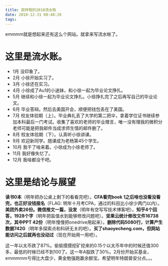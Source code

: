 ```yaml
---
title: 邵烨程的2018流水账
date: 2018-12-31 00:48:26
tags:
---
```

emmmm就是想起来还有这么个网站。就拿来写流水帐了。

# 这里是流水账。

- 1月 没印象了。
- 2月 小徐开始实习了。
- 3月 小徐还在实习。
- 4月 小徐成了Au1的小迷妹，和小徐一起为毕业论文挣扎。
- 5月 继续和小徐一起为毕业论文挣扎。小徐挣扎完了之后再写自己的毕业论文。
- 6月 毕业答辩。然后去美国开会，顺便把钱包丢在了美国。
- 7月 校友体验期（上）。毕业典礼丢了大学的第二把伞，拿着学位证书继续参加本科最后一门考试。收集了喜欢的老师的毕业赠言，唯一没有理我的微积分老师可能是把我邮件当成求师生情的邮件删了。
- 8月 校友体验期（下）。认真听小徐讲课。
- 9月 欢迎新同学。翘课成为老杨第45个学生。
- 10月 我干了啥来着。小徐成为小徐老师了。
- 11月 我好像失忆了。
- 12月 我啥都没干吧。

# 这里是结论与展望

**读书0本**（明年把办公桌上剩下的看看完吧）。**CFA看完book 1之后啥也没看没看完，也正好没钱报名**（FLAG: 明年十月考CPA，通过的科目比小徐少两门以内）。**美团外卖26份。微信推文一篇，没发**（明年有空写写技术博客吧）。**知乎4个回答，1928个字**（明年把盐值水到能够修改问题吧）。**坚果云统计修改文件16738次，其中PPT 42份**（明年慢慢把onedrive用起来）。**删除代码5080行，计算产生数据742G**（明年多探索点和科研无关的吧）。**买了shaoyecheng.com，但网站能访问之后就再也没动过**（现在开始用一用吧）。

这一年以太币跌了87%。偷偷摸摸挖矿挖来的0.15个以太币年中的时候还值300多，最低的时候已经不到100了。这一年A股跌了30%。2月份开始买基金，emmmmm亏得比大盘少，黄金勉强跑赢余额宝。希望明年特朗普安分点。。。
